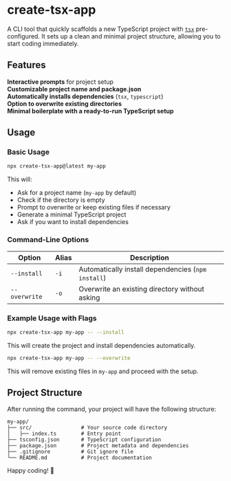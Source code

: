 # create-tsx-app

A CLI tool that quickly scaffolds a new TypeScript project with [`tsx`](https://github.com/privatenumber/tsx) pre-configured. It sets up a clean and minimal project structure, allowing you to start coding immediately.

## Features

**Interactive prompts** for project setup
<br />
**Customizable project name and package.json**
<br />
**Automatically installs dependencies** (`tsx`, `typescript`)
<br />
**Option to overwrite existing directories**
<br />
**Minimal boilerplate with a ready-to-run TypeScript setup**

## Usage

### **Basic Usage**

```sh
npx create-tsx-app@latest my-app
```

This will:

- Ask for a project name (`my-app` by default)
- Check if the directory is empty
- Prompt to overwrite or keep existing files if necessary
- Generate a minimal TypeScript project
- Ask if you want to install dependencies

### **Command-Line Options**

| Option        | Alias | Description                                        |
| ------------- | ----- | -------------------------------------------------- |
| `--install`   | `-i`  | Automatically install dependencies (`npm install`) |
| `--overwrite` | `-o`  | Overwrite an existing directory without asking     |

### **Example Usage with Flags**

```sh
npx create-tsx-app my-app -- --install
```

This will create the project and install dependencies automatically.

```sh
npx create-tsx-app my-app -- --overwrite
```

This will remove existing files in `my-app` and proceed with the setup.

## Project Structure

After running the command, your project will have the following structure:

```
my-app/
├── src/                # Your source code directory
│   ├── index.ts        # Entry point
├── tsconfig.json       # TypeScript configuration
├── package.json        # Project metadata and dependencies
├── .gitignore          # Git ignore file
└── README.md           # Project documentation
```

Happy coding! 🎉
